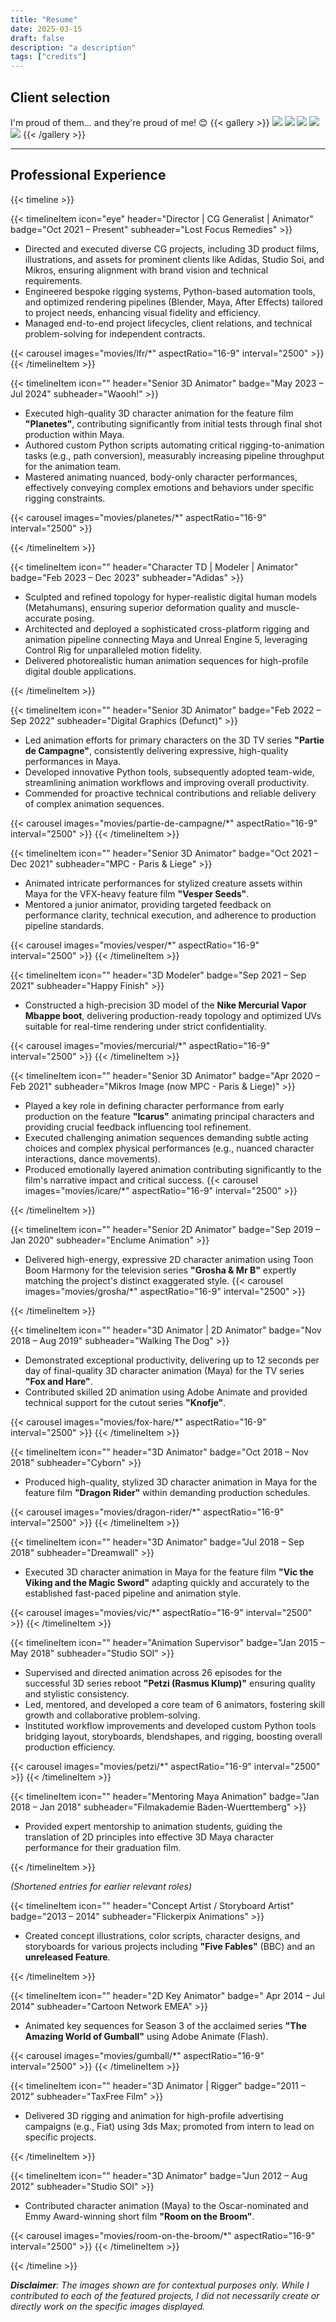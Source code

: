 ```yaml
---
title: "Resume"
date: 2025-03-15
draft: false
description: "a description"
tags: ["credits"]
---
```


<!-- ### 3D Animator
| Project                            | Type         | Year      |
| ---------------------------------- | ------------ | --------- |
| **Planetes (Waooh!)**              | Feature Film | 2023–2024 |
| **Les Inseparables (Nwave)**       | Feature Film | 2023      |
| **Vesper Seeds (Mikros Image)**    | Feature Film | 2021      |
| **Icarus (Mikros Image)**          | Feature Film | 2020      |
| **Fox & Hare (Walking the Dog)**   | TV Series    | 2018      |
| **Dragon Rider (Cyborn)**          | Feature Film | 2018      |
| **Vik the Viking (Dreamwall)**     | Feature Film | 2018      |
| **Petzi (Studio SOI)**             | TV Series    | 2015–2018 |
| **Trudes Tier (Studio SOI)**       | TV Series    | 2014–2015 |
| **Room on the Broom (Studio SOI)** | Short Film   | 2012      |

### 3D Modeler / Rigger / Generalist
| Project                        | Type        | Year      |
| ------------------------------ | ----------- | --------- |
| **Sovda Coffee – Blend (LFR)** | Advertising | 2024      |
| **Persona 3D (Adidas)**        | AR App      | 2022–2024 |
| **Narrative Realms (LFR)**     | AR App      | 2023      |
| **Nike Ad (Happy Finish)**     | Advertising | 2022      |
| **Fiat, Nivea, … (TaxFree)**   | Advertising | 2011–2013 |

### Animation Director
| Project                | Type      | Year      |
| ---------------------- | --------- | --------- |
| **Petzi (Studio SOI)** | TV Series | 2015–2018 |

### 2D Animator
| Project                                            | Type      | Year |
| -------------------------------------------------- | --------- | ---- |
| **Groscha & Mr B (Enclume)**                       | TV Series | 2019 |
| **Knofje (Walking the Dog)**                       | TV Series | 2019 |
| **The Amazing World of Gumball (Cartoon Network)** | TV Series | 2014 |

### Concept Artist & Storyboard Artist
| Project                               | Type         | Year |
| ------------------------------------- | ------------ | ---- |
| **The Red Slippers (Flickerpix)**     | Feature Film | 2015 |
| **A Cup of Tea (Giotto Productions)** | Short Film   | 2014 |
| **Five Fables (Flickerpix)**          | TV Series    | 2013 |

### Mentor & Educator
| Project                            | Type   | Year |
| ---------------------------------- | ------ | ---- |
| **Filmakademie Baden-Württemberg** | Mentor | 2018 |

---

## Education
- **Animation Mentor** | Diploma in Character Animation | 2010–2011   -->
## Client selection
I'm proud of them... and they're proud of me! 😊
    {{< gallery >}}
        <img src="clients-logos/companies__0003_adidas.png"         class="h-24 object-scale-down max-h-24 nozoom grid-w20" />
        <img src="clients-logos/companies__0002_mpc-mikros.png"     class="h-24 object-scale-down max-h-24 nozoom grid-w20" />
        <img src="clients-logos/companies__0004_Happy-finish.png"   class="h-24 object-scale-down max-h-24 nozoom grid-w20" />
        <img src="clients-logos/companies__0000_studio_soi.png"     class="h-24 object-scale-down max-h-24 nozoom grid-w20" />
        <img src="clients-logos/companies__0001_cartoon-etwork.png" class="h-24 object-scale-down max-h-24 nozoom grid-w20" />
    {{< /gallery >}}

---

## Professional Experience

{{< timeline >}}

{{< timelineItem icon="eye" header="Director | CG Generalist | Animator" badge="Oct 2021 – Present" subheader="Lost Focus Remedies" >}}
<ul>
<li>Directed and executed diverse CG projects, including 3D product films, illustrations, and assets for prominent clients like Adidas, Studio Soi, and Mikros, ensuring alignment with brand vision and technical requirements.
<li>Engineered bespoke rigging systems, Python-based automation tools, and optimized rendering pipelines (Blender, Maya, After Effects) tailored to project needs, enhancing visual fidelity and efficiency.
<li>Managed end-to-end project lifecycles, client relations, and technical problem-solving for independent contracts.
</ul>
{{< carousel images="movies/lfr/*" aspectRatio="16-9" interval="2500" >}}
{{< /timelineItem >}}

{{< timelineItem icon="" header="Senior 3D Animator" badge="May 2023 – Jul 2024" subheader="Waooh!" >}}
<ul>
<li>Executed high-quality 3D character animation for the feature film <strong>"Planetes"</strong>, contributing significantly from initial tests through final shot production within Maya.
<li>Authored custom Python scripts automating critical rigging-to-animation tasks (e.g., path conversion), measurably increasing pipeline throughput for the animation team.
<li>Mastered animating nuanced, body-only character performances, effectively conveying complex emotions and behaviors under specific rigging constraints.
</ul>
{{< carousel images="movies/planetes/*" aspectRatio="16-9" interval="2500" >}}

{{< /timelineItem >}}

{{< timelineItem icon="" header="Character TD | Modeler | Animator" badge="Feb 2023 – Dec 2023" subheader="Adidas" >}}
<ul>
<li>Sculpted and refined topology for hyper-realistic digital human models (Metahumans), ensuring superior deformation quality and muscle-accurate posing.
<li>Architected and deployed a sophisticated cross-platform rigging and animation pipeline connecting Maya and Unreal Engine 5, leveraging Control Rig for unparalleled motion fidelity.
<li>Delivered photorealistic human animation sequences for high-profile digital double applications.
</ul>
{{< /timelineItem >}}

{{< timelineItem icon="" header="Senior 3D Animator" badge="Feb 2022 – Sep 2022" subheader="Digital Graphics (Defunct)" >}}
<ul>
<li>Led animation efforts for primary characters on the 3D TV series <strong>"Partie de Campagne"</strong>, consistently delivering expressive, high-quality performances in Maya.
<li>Developed innovative Python tools, subsequently adopted team-wide, streamlining animation workflows and improving overall productivity.
<li>Commended for proactive technical contributions and reliable delivery of complex animation sequences.
</ul>
{{< carousel images="movies/partie-de-campagne/*" aspectRatio="16-9" interval="2500" >}}
{{< /timelineItem >}}

{{< timelineItem icon="" header="Senior 3D Animator" badge="Oct 2021 – Dec 2021" subheader="MPC - Paris & Liege" >}}
<ul>
<li>Animated intricate performances for stylized creature assets within Maya for the VFX-heavy feature film <strong>"Vesper Seeds"</strong>.
<li>Mentored a junior animator, providing targeted feedback on performance clarity, technical execution, and adherence to production pipeline standards.
</ul>
{{< carousel images="movies/vesper/*" aspectRatio="16-9" interval="2500" >}}
{{< /timelineItem >}}

{{< timelineItem icon="" header="3D Modeler" badge="Sep 2021 – Sep 2021" subheader="Happy Finish" >}}
<ul>
<li>Constructed a high-precision 3D model of the <strong>Nike Mercurial Vapor Mbappe boot</strong>, delivering production-ready topology and optimized UVs suitable for real-time rendering under strict confidentiality.
</ul>
{{< carousel images="movies/mercurial/*" aspectRatio="16-9" interval="2500" >}}
{{< /timelineItem >}}

{{< timelineItem icon="" header="Senior 3D Animator" badge="Apr 2020 – Feb 2021" subheader="Mikros Image (now MPC - Paris & Liege)" >}}
<ul>
<li>Played a key role in defining character performance from early production on the feature <strong>"Icarus"</strong> animating principal characters and providing crucial feedback influencing tool refinement.
<li>Executed challenging animation sequences demanding subtle acting choices and complex physical performances (e.g., nuanced character interactions, dance movements).
<li>Produced emotionally layered animation contributing significantly to the film's narrative impact and critical success.
{{< carousel images="movies/icare/*" aspectRatio="16-9" interval="2500" >}}
</ul>
{{< /timelineItem >}}

{{< timelineItem icon="" header="Senior 2D Animator" badge="Sep 2019 – Jan 2020" subheader="Enclume Animation" >}}
<ul>
<li>Delivered high-energy, expressive 2D character animation using Toon Boom Harmony for the television series <strong>"Grosha & Mr B"</strong> expertly matching the project's distinct exaggerated style.
{{< carousel images="movies/grosha/*" aspectRatio="16-9" interval="2500" >}}
</ul>
{{< /timelineItem >}}

{{< timelineItem icon="" header="3D Animator | 2D Animator" badge="Nov 2018 – Aug 2019" subheader="Walking The Dog" >}}
<ul>
<li>Demonstrated exceptional productivity, delivering up to 12 seconds per day of final-quality 3D character animation (Maya) for the TV series <strong>"Fox and Hare"</strong>.
<li>Contributed skilled 2D animation using Adobe Animate and provided technical support for the cutout series <strong>"Knofje"</strong>.
</ul>
{{< carousel images="movies/fox-hare/*" aspectRatio="16-9" interval="2500" >}}
{{< /timelineItem >}}

{{< timelineItem icon="" header="3D Animator" badge="Oct 2018 – Nov 2018" subheader="Cyborn" >}}
<ul>
<li>Produced high-quality, stylized 3D character animation in Maya for the feature film <strong>"Dragon Rider"</strong> within demanding production schedules.
</ul>
{{< carousel images="movies/dragon-rider/*" aspectRatio="16-9" interval="2500" >}}
{{< /timelineItem >}}

{{< timelineItem icon="" header="3D Animator" badge="Jul 2018 – Sep 2018" subheader="Dreamwall" >}}
<ul>
<li>Executed 3D character animation in Maya for the feature film <strong>"Vic the Viking and the Magic Sword"</strong> adapting quickly and accurately to the established fast-paced pipeline and animation style.
</ul>
{{< carousel images="movies/vic/*" aspectRatio="16-9" interval="2500" >}}
{{< /timelineItem >}}

{{< timelineItem icon="" header="Animation Supervisor" badge="Jan 2015 – May 2018" subheader="Studio SOI" >}}
<ul>
<li>Supervised and directed animation across 26 episodes for the successful 3D series reboot <strong>"Petzi (Rasmus Klump)"</strong> ensuring quality and stylistic consistency.
<li>Led, mentored, and developed a core team of 6 animators, fostering skill growth and collaborative problem-solving.
<li>Instituted workflow improvements and developed custom Python tools bridging layout, storyboards, blendshapes, and rigging, boosting overall production efficiency.
</ul>
{{< carousel images="movies/petzi/*" aspectRatio="16-9" interval="2500" >}}
{{< /timelineItem >}}

{{< timelineItem icon="" header="Mentoring Maya Animation" badge="Jan 2018 – Jan 2018" subheader="Filmakademie Baden-Wuerttemberg" >}}
<ul>
<li>Provided expert mentorship to animation students, guiding the translation of 2D principles into effective 3D Maya character performance for their graduation film.
</ul>
{{< /timelineItem >}}

<i>(Shortened entries for earlier relevant roles)</i>

{{< timelineItem icon="" header="Concept Artist / Storyboard Artist" badge="2013 – 2014" subheader="Flickerpix Animations" >}}
<ul>
<li>Created concept illustrations, color scripts, character designs, and storyboards for various projects including <strong>"Five Fables"</strong> (BBC) and an <strong>unreleased Feature</strong>.
</ul>
<!-- {{< carousel images="movies/five-fables/*" aspectRatio="16-9" interval="2500" >}} -->
{{< /timelineItem >}}

{{< timelineItem icon="" header="2D Key Animator" badge=" Apr 2014 – Jul 2014" subheader="Cartoon Network EMEA" >}}
<ul>
<li>Animated key sequences for Season 3 of the acclaimed series <strong>"The Amazing World of Gumball"</strong> using Adobe Animate (Flash).
</ul>
{{< carousel images="movies/gumball/*" aspectRatio="16-9" interval="2500" >}}
{{< /timelineItem >}}

{{< timelineItem icon="" header="3D Animator | Rigger" badge="2011 – 2012" subheader="TaxFree Film" >}}
<ul>
<li>Delivered 3D rigging and animation for high-profile advertising campaigns (e.g., Fiat) using 3ds Max; promoted from intern to lead on specific projects.
</ul>
{{< /timelineItem >}}

{{< timelineItem icon="" header="3D Animator" badge="Jun 2012 – Aug 2012" subheader="Studio SOI" >}}
<ul>
<li>Contributed character animation (Maya) to the Oscar-nominated and Emmy Award-winning short film <strong>"Room on the Broom"</strong>.
</ul>
{{< carousel images="movies/room-on-the-broom/*" aspectRatio="16-9" interval="2500" >}}
{{< /timelineItem >}}









{{< /timeline >}}


***Disclaimer**: The images shown are for contextual purposes only. While I contributed to each of the featured projects, I did not necessarily create or directly work on the specific images displayed.*